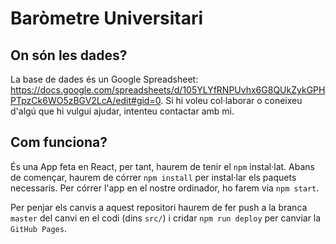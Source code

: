 # Baròmetre Universitari
## On són les dades?
La base de dades és un Google Spreadsheet: https://docs.google.com/spreadsheets/d/105YLYfRNPUvhx6G8QUkZykGPHPTpzCk6WO5zBGV2LcA/edit#gid=0. Si hi voleu col·laborar o coneixeu d'algú que hi vulgui ajudar, intenteu contactar amb mi.

## Com funciona?
És una App feta en React, per tant, haurem de tenir el `npm` instal·lat.
Abans de començar, haurem de córrer `npm install` per instal·lar els paquets necessaris.
Per córrer l'app en el nostre ordinador, ho farem via `npm start`.

Per penjar els canvis a aquest repositori haurem de fer push a la branca `master` del canvi en el codi (dins `src/`) i cridar `npm run deploy` per canviar la `GitHub Pages`.
